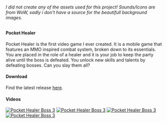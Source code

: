 ###### I did not create any of the assets used for this project! Sounds/Icons are from WoW, sadly i don't have a source for the beautifull background images.

#### Pocket Healer

Pocket Healer is the first video game I ever created. It is a mobile game that features an MMO inspired combat system, broken down to its essentials. You are placed in the role of a healer and it is your job to keep the party alive until the boss is defeated. You unlock new skills and talents by defeating bosses. Can you slay them all?

#### Download

Find the latest release [here](https://github.com/Johannes-Kutsch/Pocket-Healer/releases/latest).

#### Videos

[![Pocket Healer Boss 3](http://img.youtube.com/vi/uIfE-irobDI/0.jpg)](https://www.youtube.com/watch?v=uIfE-irobDI&list=PL1yhS38OeSNoyPmWPKO-_lNmM2QNMxUwk&index=2 "Pocket Healer Boss 3")
[![Pocket Healer Boss 3](http://img.youtube.com/vi/iGBp8R1NC6g/0.jpg)](https://www.youtube.com/watch?v=iGBp8R1NC6g&list=PL1yhS38OeSNoyPmWPKO-_lNmM2QNMxUwk&index=3 "Pocket Healer Boss 3")
[![Pocket Healer Boss 3](http://img.youtube.com/vi/s5mnnNnmLZs/0.jpg)](https://www.youtube.com/watch?v=s5mnnNnmLZs&list=PL1yhS38OeSNoyPmWPKO-_lNmM2QNMxUwk&index=4 "Pocket Healer Boss 3")
[![Pocket Healer Boss 3](http://img.youtube.com/vi/kQaP3TPOkbo/0.jpg)](https://www.youtube.com/watch?v=kQaP3TPOkbo&list=PL1yhS38OeSNoyPmWPKO-_lNmM2QNMxUwk&index=5 "Pocket Healer Boss 3")
